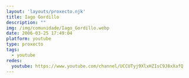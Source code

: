 ```yaml
---
layout: 'layouts/proxecto.njk'
title: Iago Gordillo
description: ""
img: /img/comunidade/Iago_Gordillo.webp
date: 2006-03-25 17:49:04
platform: youtube
type: proxecto
tags:
  - youtube
redes:
  youtube: https://www.youtube.com/channel/UCCUTyj9XlxHZIsC9J8xXafQ
---
```

